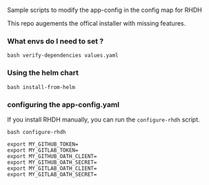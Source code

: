 
Sample scripts to modify the app-config in the config map for RHDH

This repo augements the offical installer with missing features. 
 
### What envs do I need to set ?

```
bash verify-dependencies values.yaml 

```


### Using the helm chart

```
bash install-from-helm

```
###  configuring the app-config.yaml

If you install RHDH manually, you can run the  `configure-rhdh` script.

```
bash configure-rhdh
```



```
export MY_GITHUB_TOKEN=
export MY_GITLAB_TOKEN=
export MY_GITHUB_OATH_CLIENT=
export MY_GITHUB_OATH_SECRET=
export MY_GITLAB_OATH_CLIENT=
export MY_GITLAB_OATH_SECRET=
```

